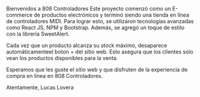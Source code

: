 Bienvenidos a 808 Controladores
Este proyecto comenzó como un E-commerce de productos electrónicos y terminó siendo una tienda en línea de controladores MIDI. Para lograr esto, se utilizaron tecnologías avanzadas como React JS, NPM y Bootstrap. Además, se agregó un toque de estilo con la librería SweetAlert.

Cada vez que un producto alcanza su stock máximo, desaparece automáticamenteel boton + del sitio web. Esto asegura que los clientes solo vean los productos disponibles para la venta.

Esperamos que les guste el sitio web y que disfruten de la experiencia de compra en línea en 808 Controladores.

Atentamente,
Lucas Lovera
